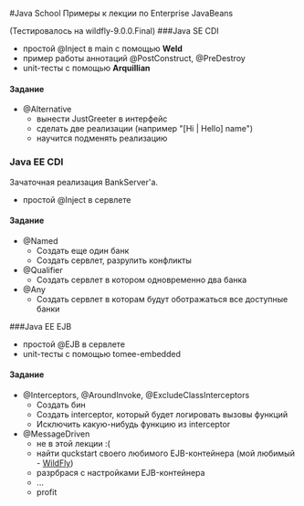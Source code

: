 
#Java School
Примеры к лекции по Enterprise JavaBeans

(Тестировалось на wildfly-9.0.0.Final)
###Java SE CDI
* простой @Inject в main с помощью **Weld**
* пример работы аннотаций @PostConstruct, @PreDestroy
* unit-тесты с помощью  **Arquillian**

#### Задание
* @Alternative
    * вынести JustGreeter в интерфейс
    * сделать две реализации (например "[Hi | Hello] name")
    * научится подменять реализацию
    
### Java EE CDI
Зачаточная реализация BankServer'а.
* простой @Inject в сервлете

#### Задание
* @Named
    * Создать еще один банк
    * Создать сервлет, разрулить конфликты
* @Qualifier
    * Создать сервлет в котором одновременно два банка
* @Any    
    * Создать сервлет в которам будут оботражаться все доступные банки

###Java EE EJB
* простой @EJB в сервлете
* unit-тесты с помощью tomee-embedded

#### Задание
* @Interceptors, @AroundInvoke, @ExcludeClassInterceptors
    * Создать бин
    * Создать interceptor, который будет логировать вызовы функций
    * Исключить какую-нибудь функцию из interceptor
* @MessageDriven
    * не в этой лекции :(
    * найти quckstart своего любимого EJB-контейнера
    (мой любимый -  [WildFly](https://github.com/sgilda/wildfly-quickstart))
    * разрбрася с настройками EJB-контейнера
    * ...
    * profit    